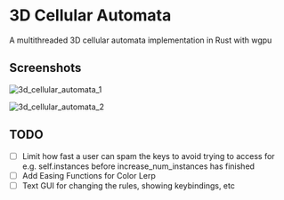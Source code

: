 # 3D Cellular Automata

A multithreaded 3D cellular automata implementation in Rust with wgpu

## Screenshots

![3d_cellular_automata_1](https://github.com/yashs662/3D_Cellular_Automata/assets/66156000/bf57e288-30fe-4d5f-b212-5bcc227d3630)

![3d_cellular_automata_2](https://github.com/yashs662/3D_Cellular_Automata/assets/66156000/d0149d6f-87a0-4392-ad43-55e1000f8644)

## TODO

- [ ] Limit how fast a user can spam the keys to avoid trying to access for e.g. self.instances before increase_num_instances has finished
- [ ] Add Easing Functions for Color Lerp
- [ ] Text GUI for changing the rules, showing keybindings, etc
